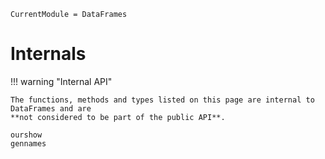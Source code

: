 ```@meta
CurrentModule = DataFrames
```

# Internals

!!! warning "Internal API"

    The functions, methods and types listed on this page are internal to DataFrames and are
    **not considered to be part of the public API**.

```@docs
ourshow
gennames
```
